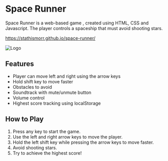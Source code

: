 # Space Runner


Space Runner is a web-based game , created using HTML, CSS and Javascript.
The player controls a spaceship that must avoid shooting stars.

https://stathismorr.github.io/space-runner/

![Logo](https://github.com/username/repository/spacerunner.jpeg)


## Features

- Player can move left and right using the arrow keys
- Hold shift key to move faster
- Obstacles to avoid
- Soundtrack with mute/unmute button
- Volume control
- Highest score tracking using localStorage

## How to Play

1. Press any key to start the game.
2. Use the left and right arrow keys to move the player.
3. Hold the left shift key while pressing the arrow keys to move faster.
4. Avoid shooting stars.
5. Try to achieve the highest score!
